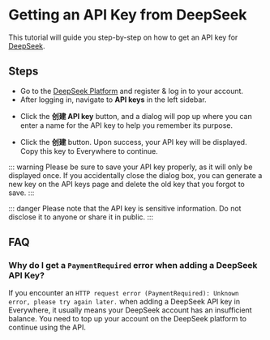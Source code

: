 <script lang="ts" setup>
  import HorizontalCenterImg from "/.vitepress/components/Common/HorizontalCenterImg.vue";
</script>

# Getting an API Key from DeepSeek

This tutorial will guide you step-by-step on how to get an API key for [DeepSeek](https://www.deepseek.com).

## Steps

- Go to the [DeepSeek Platform](https://platform.deepseek.com/) and register & log in to your account.
- After logging in, navigate to **API keys** in the left sidebar.

<HorizontalCenterImg
    src="/model-provider/deepseek/platform-api-keys.webp" 
    alt="API keys page"
  />

- Click the **创建 API key** button, and a dialog will pop up where you can enter a name for the API key to help you remember its purpose.

<HorizontalCenterImg
    src="/model-provider/deepseek/platform-create-api-key.webp"
    alt="Create API key"
    width="400px"
  />

- Click the **创建** button. Upon success, your API key will be displayed. Copy this key to Everywhere to continue.

<HorizontalCenterImg
    src="/model-provider/deepseek/platform-generate-api-key.webp"
    alt="Generate API key"
    width="400px"
  />

::: warning
Please be sure to save your API key properly, as it will only be displayed once. If you accidentally close the dialog box, you can generate a new key on the API keys page and delete the old key that you forgot to save.
:::

::: danger
Please note that the API key is sensitive information. Do not disclose it to anyone or share it in public.
:::

## FAQ

### Why do I get a `PaymentRequired` error when adding a DeepSeek API Key?

If you encounter an `HTTP request error (PaymentRequired): Unknown error, please try again later.` when adding a DeepSeek API key in Everywhere, it usually means your DeepSeek account has an insufficient balance. You need to top up your account on the DeepSeek platform to continue using the API.